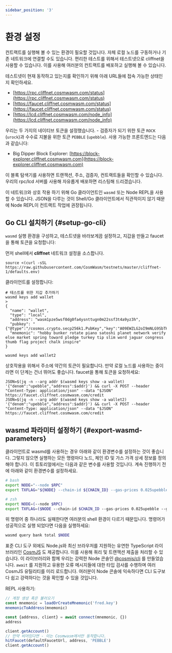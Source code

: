 ```yaml
---
sidebar_position: '3'
---
```


# 환경 설정

컨트랙트를 실행해 볼 수 있는 환경이 필요할 것입니다. 자체 로컬 노드를 구동하거나 기존 네트워크에 연결할 수도 있습니다. 편리한 테스트를 위해서 테스트넷으로 cliffnet을 사용할 수 있습니다. 이를 사용해 여러분의 컨트랙트를 배포하고 실행해 볼 수 있습니다.

테스트넷이 현재 동작하고 있는지를 확인하기 위해 아래 URL들에 접속 가능한 상태인지 확인하세요.

- [https://rpc.cliffnet.cosmwasm.com/status](https://rpc.cliffnet.cosmwasm.com/status)
- [https://faucet.cliffnet.cosmwasm.com/status](https://faucet.cliffnet.cosmwasm.com/status)
- [https://lcd.cliffnet.cosmwasm.com/node_info](https://lcd.cliffnet.cosmwasm.com/node_info)

우리는 두 가지의 네이티브 토큰을 설정했습니다. - 검증자가 되기 위한 토큰 `ROCK` (`urock`)과 수수료 지불을 위한 토큰 `PEBBLE` (`upebble`). 사용 가능한 프론트엔드는 다음과 같습니다:

- Big Dipper Block Explorer: [https://block-explorer.cliffnet.cosmwasm.com](https://block-explorer.cliffnet.cosmwasm.com)

이 블록 탐색기를 사용하면 트랜잭션, 주소, 검증자, 컨트랙트들을 확인할 수 있습니다. 우리의 rpc/lcd 서버를 사용해 자유롭게 배포하면 리스팅해 드리겠습니다.

이 네트워크와 상호 작용 하기 위해 Go 클라이언트인 `wasmd` 또는 Node REPL을 사용할 수 있습니다. JSON을 다루는 것이 Shell/Go 클라이언트에서 직관적이지 않기 때문에 Node REPL이 컨트랙트 작업에 권장됩니다.

## Go CLI 설치하기 {#setup-go-cli}

`wasmd` 실행 환경을 구성하고, 테스트넷을 바라보게끔 설정하고, 지갑을 만들고 faucet을 통해 토큰을 요청합니다:

먼저 shell에서 **cliffnet** 네트워크 설정을 소스합니다.

```shell
source <(curl -sSL https://raw.githubusercontent.com/CosmWasm/testnets/master/cliffnet-1/defaults.env)
```

클라이언트를 설정합니다:

```shell
# 테스트를 위한 지갑 추가하기
wasmd keys add wallet
>
{
  "name": "wallet",
  "type": "local",
  "address": "wasm1pze5wsf0dg0fa4ysnttugn0m22ssf3t4a9yz3h",
  "pubkey": "{"@type":"/cosmos.crypto.secp256k1.PubKey","key":"A09EWZLG2oI9mNLG9SbTHjMJEZvH+DGhshjLsUKP5Ijd"}",
  "mnemonic": "hobby bunker rotate piano satoshi planet network verify else market spring toward pledge turkey tip slim word jaguar congress thumb flag project chalk inspire"
}

wasmd keys add wallet2
```

상호작용을 위해서 주소에 약간의 토큰이 필요합니다. 만약 로컬 노드를 사용하는 중이라면 이 단계는 건너 뛰어도 좋습니다. faucet을 통해 토큰을 요청하세요:

```shell
JSON=$(jq -n --arg addr $(wasmd keys show -a wallet) '{"denom":"upebble","address":$addr}') && curl -X POST --header "Content-Type: application/json" --data "$JSON" https://faucet.cliffnet.cosmwasm.com/credit
JSON=$(jq -n --arg addr $(wasmd keys show -a wallet2) '{"denom":"upebble","address":$addr}') && curl -X POST --header "Content-Type: application/json" --data "$JSON" https://faucet.cliffnet.cosmwasm.com/credit
```

## wasmd 파라미터 설정하기 {#export-wasmd-parameters}

클라이언트로 wasmd를 사용하는 경우 아래와 같이 환경변수를 설정하는 것이 좋습니다. 그렇지 않으면 실행하는 모든 명령마다 노드, 체인 ID 및 가스 가격 상세 정보를 정의해야 합니다. 이 튜토리얼에서는 다음과 같은 변수를 사용할 것입니다. 계속 진행하기 전에 아래와 같이 환경변수를 설정하세요.

```bash
# bash
export NODE="--node $RPC"
export TXFLAG="${NODE} --chain-id ${CHAIN_ID} --gas-prices 0.025upebble --gas auto --gas-adjustment 1.3"

# zsh
export NODE=(--node $RPC)
export TXFLAG=($NODE --chain-id $CHAIN_ID --gas-prices 0.025upebble --gas auto --gas-adjustment 1.3)
```

위 명령어 중 하나라도 실패한다면 여러분의 shell 환경이 다르기 때문입니다. 명령어가 성공적으로 실행 되었다면 다음을 실행하세요:

```bash
wasmd query bank total $NODE
```

표준 CLI 도구 외에도 Node.js와 최신 브라우저를 지원하는 유연한 TypeScript 라이브러리인 [CosmJS](https://github.com/CosmWasm/cosmjs) 도 제공합니다. 이를 사용해 쿼리 및 트랜잭션 제출을 처리할 수 있습니다. 이 라이브러리와 함께 우리는 강력한 Node 콘솔인 [@cosmjs/cli](https://www.npmjs.com/package/@cosmjs/cli) 를 만들었습니다. `await` 를 지원하고 유용한 오류 메시지들에 대한 타입 검사를 수행하며 여러 CosmJS 유틸리티를 미리 로드합니다. 여러분이 Node 콘솔에 익숙하다면 CLI 도구보다 쉽고 강력하다는 것을 확인할 수 있을 것입니다.

REPL 사용하기:

```js
// 계정 생성 혹은 불러오기
const mnemonic = loadOrCreateMnemonic('fred.key')
mnemonicToAddress(mnemonic)

const {address, client} = await connect(mnemonic, {})
address

client.getAccount()
// 만약 비어있다면 - 이는 Cosmwasm에서만 동작합니다.
hitFaucet(defaultFaucetUrl, address, 'PEBBLE')
client.getAccount()
```
